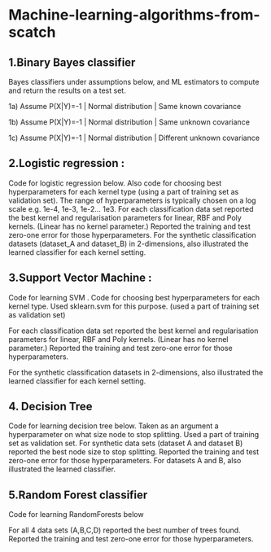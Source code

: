 # Machine-learning-algorithms-from-scatch
## 1.Binary Bayes classifier 
 
Bayes classifiers under assumptions below, and   ML estimators to compute and return the results on a test set. 

1a) Assume P(X|Y)=-1 | Normal distribution | Same known covariance

1b) Assume P(X|Y)=-1 | Normal distribution | Same unknown covariance

1c) Assume P(X|Y)=-1 | Normal distribution | Different unknown covariance


## 2.Logistic regression :

Code for logistic regression below. Also code for choosing best hyperparameters for each kernel type (using a part of training set as validation set). 
The range of hyperparameters is typically chosen on a log scale e.g. 1e-4, 1e-3, 1e-2... 1e3.
For each classification data set reported the best kernel and regularisation parameters for linear, RBF and Poly kernels. (Linear has no kernel parameter.) Reported the training and test zero-one error for those hyperparameters. 
For the synthetic classification datasets (dataset_A and dataset_B) in 2-dimensions, also illustrated the learned classifier for each kernel setting.


## 3.Support Vector Machine :

Code for learning SVM . Code for choosing best hyperparameters for each kernel type. Used sklearn.svm for this purpose. (used a part of training set as validation set)

For each classification data set reported the best kernel and regularisation parameters for linear, RBF and Poly kernels. (Linear has no kernel parameter.) Reported the training and test zero-one error for those hyperparameters.

For the synthetic classification datasets in 2-dimensions, also illustrated the learned classifier for each kernel setting.


## 4. Decision Tree

Code for learning decision tree below. Taken as an argument a hyperparameter on what size node to stop splitting. Used a part of training set as validation set. 
For synthetic data sets (dataset A and dataset B) reported the best node size to stop splitting. Reported the training and test zero-one error for those hyperparameters.
For datasets A and B, also illustrated the learned classifier.


## 5.Random Forest classifier

Code for learning RandomForests below

For all 4 data sets (A,B,C,D)  reported the best number of trees found. Reported the training and test zero-one error for those hyperparameters.

